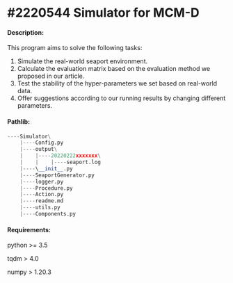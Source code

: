 # #2220544 Simulator for MCM-D

#### Description:

This program aims to solve the following tasks:

1. Simulate the real-world seaport environment.
2. Calculate the evaluation matrix based on the evaluation method we proposed in our article.
3. Test the stability of the hyper-parameters we set based on real-world data.
4. Offer suggestions according to our running results by changing different parameters.



#### Pathlib:

```python
----Simulator\
​    |----Config.py
​    |----output\
​    |    |----20220222xxxxxxx\
​    |    |    |----seaport.log
​    |----\__init__.py
​    |----SeaportGenerator.py
​    |----logger.py
​    |----Procedure.py
​    |----Action.py
​    |----readme.md
​    |----utils.py
​    |----Components.py
```



#### Requirements:

python >= 3.5

tqdm > 4.0

numpy > 1.20.3




